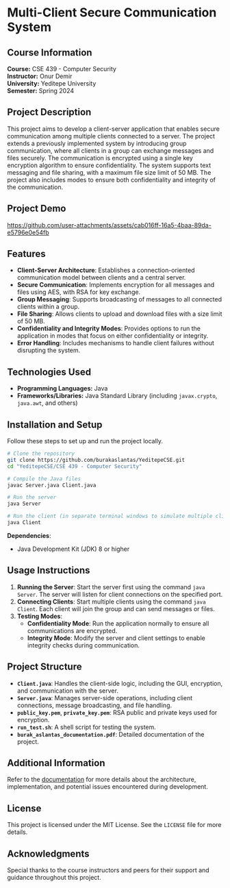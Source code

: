 
# Multi-Client Secure Communication System

## Course Information
**Course:** CSE 439 - Computer Security  
**Instructor:** Onur Demir  
**University:** Yeditepe University  
**Semester:** Spring 2024

## Project Description
This project aims to develop a client-server application that enables secure communication among multiple clients connected to a server. The project extends a previously implemented system by introducing group communication, where all clients in a group can exchange messages and files securely. The communication is encrypted using a single key encryption algorithm to ensure confidentiality. The system supports text messaging and file sharing, with a maximum file size limit of 50 MB. The project also includes modes to ensure both confidentiality and integrity of the communication.

## Project Demo
https://github.com/user-attachments/assets/cab016ff-16a5-4baa-89da-e5796e0e54fb

## Features
- **Client-Server Architecture**: Establishes a connection-oriented communication model between clients and a central server.
- **Secure Communication**: Implements encryption for all messages and files using AES, with RSA for key exchange.
- **Group Messaging**: Supports broadcasting of messages to all connected clients within a group.
- **File Sharing**: Allows clients to upload and download files with a size limit of 50 MB.
- **Confidentiality and Integrity Modes**: Provides options to run the application in modes that focus on either confidentiality or integrity.
- **Error Handling**: Includes mechanisms to handle client failures without disrupting the system.

## Technologies Used
- **Programming Languages:** Java
- **Frameworks/Libraries:** Java Standard Library (including `javax.crypto`, `java.awt`, and others)

## Installation and Setup
Follow these steps to set up and run the project locally.

```bash
# Clone the repository
git clone https://github.com/burakaslantas/YeditepeCSE.git
cd "YeditepeCSE/CSE 439 - Computer Security"

# Compile the Java files
javac Server.java Client.java

# Run the server
java Server

# Run the client (in separate terminal windows to simulate multiple clients)
java Client
```

**Dependencies**:
- Java Development Kit (JDK) 8 or higher

## Usage Instructions
1. **Running the Server**: Start the server first using the command `java Server`. The server will listen for client connections on the specified port.
2. **Connecting Clients**: Start multiple clients using the command `java Client`. Each client will join the group and can send messages or files.
3. **Testing Modes**:
   - **Confidentiality Mode**: Run the application normally to ensure all communications are encrypted.
   - **Integrity Mode**: Modify the server and client settings to enable integrity checks during communication.

## Project Structure
- **`Client.java`**: Handles the client-side logic, including the GUI, encryption, and communication with the server.
- **`Server.java`**: Manages server-side operations, including client connections, message broadcasting, and file handling.
- **`public_key.pem`**, **`private_key.pem`**: RSA public and private keys used for encryption.
- **`run_test.sh`**: A shell script for testing the system.
- **`burak_aslantas_documentation.pdf`**: Detailed documentation of the project.

## Additional Information
Refer to the [documentation](burak_aslantas_documentation.pdf) for more details about the architecture, implementation, and potential issues encountered during development.

## License
This project is licensed under the MIT License. See the `LICENSE` file for more details.

## Acknowledgments
Special thanks to the course instructors and peers for their support and guidance throughout this project.
